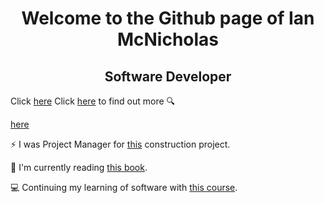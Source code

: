 <h1 align="center">Welcome to the Github page of Ian McNicholas</h1>

<h2 align="center">Software Developer</h2>

Click [here](https://www.linkedin.com/in/ian-m-7a97a8175/)  Click <a href="https://www.linkedin.com/in/ian-m-7a97a8175/" target="_blank">here</a> to find out more 🔍

<a href="https://www.linkedin.com/in/ian-m-7a97a8175/" target="_blank">here</a>
  
⚡ I was Project Manager for [this](https://user-images.githubusercontent.com/75983723/118269844-1d636480-b4b7-11eb-9ef1-7033c0a85b42.jpeg) construction project.

📖 I'm currently reading [this book](https://github.com/ianmcnicholas/ianmcnicholas/assets/75983723/5cf48a3d-df31-4792-bd56-819c1a025a62).

💻 Continuing my learning of software with [this course](https://www.udemy.com/course/react-the-complete-guide-incl-redux/learn).
